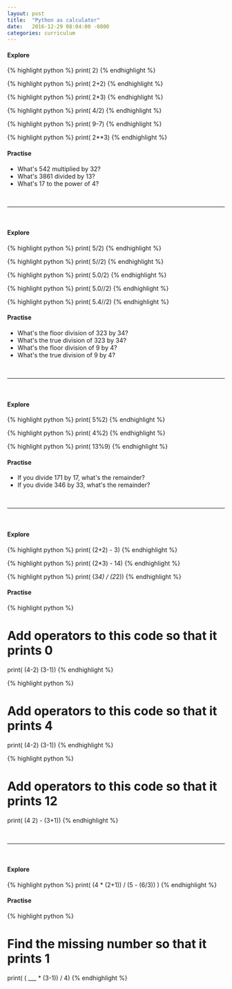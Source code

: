 ```yaml
---
layout: post
title:  "Python as calculator"
date:   2016-12-29 08:04:00 -0800
categories: curriculum
---
```


#### Explore

{% highlight python %}
print( 2)
{% endhighlight %}

{% highlight python %}
print( 2+2)
{% endhighlight %}


{% highlight python %}
print( 2*3)
{% endhighlight %}


{% highlight python %}
print( 4/2)
{% endhighlight %}

{% highlight python %}
print( 9-7)
{% endhighlight %}

{% highlight python %}
print( 2**3)
{% endhighlight %}

#### Practise

  * What's 542 multiplied by 32?
  * What's 3861 divided by 13?
  * What's 17 to the power of 4?

<br/>

---

<br/>

#### Explore

{% highlight python %}
print( 5/2)
{% endhighlight %}


{% highlight python %}
print( 5//2)
{% endhighlight %}


{% highlight python %}
print( 5.0/2)
{% endhighlight %}


{% highlight python %}
print( 5.0//2)
{% endhighlight %}


{% highlight python %}
print( 5.4//2)
{% endhighlight %}

#### Practise

  * What's the floor division of 323 by 34?
  * What's the true division of 323 by 34?
  * What's the floor division of 9 by 4?
  * What's the true division of 9 by 4?

<br/>

---

<br/>

#### Explore

{% highlight python %}
print( 5%2)
{% endhighlight %}

{% highlight python %}
print( 4%2)
{% endhighlight %}

{% highlight python %}
print( 13%9)
{% endhighlight %}

#### Practise

  * If you divide 171 by 17, what's the remainder?
  * If you divide 346 by 33, what's the remainder?

<br/>

---

<br/>

#### Explore

{% highlight python %}
print( (2+2) - 3)
{% endhighlight %}

{% highlight python %}
print( (2*3) - 14)
{% endhighlight %}

{% highlight python %}
print( (3*4) / (2*2))
{% endhighlight %}

#### Practise

{% highlight python %}
# Add operators to this code so that it prints 0
print( (4-2) (3-1))
{% endhighlight %}

{% highlight python %}
# Add operators to this code so that it prints 4
print( (4-2) (3-1))
{% endhighlight %}

{% highlight python %}
# Add operators to this code so that it prints 12
print( (4 2) - (3+1))
{% endhighlight %}

<br/>

---

<br/>

#### Explore

{% highlight python %}
print( (4 * (2+1)) / (5 - (6/3)) )
{% endhighlight %}

#### Practise

{% highlight python %}
# Find the missing number so that it prints 1
print( ( ___ * (3-1)) / 4)
{% endhighlight %}
